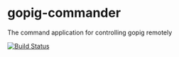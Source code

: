 # gopig-commander
The command application for controlling gopig remotely

[![Build Status](https://travis-ci.org/alexodonovan/gopig-commander.svg?branch=master)](https://travis-ci.org/alexodonovan/gopig-commander)
